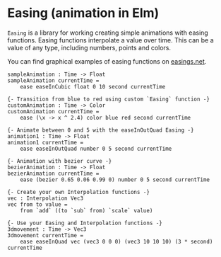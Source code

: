 Easing (animation in Elm)
======

`Easing` is a library for working creating simple animations with easing functions. Easing functions interpolate a value over time. This can be a value of any type, including numbers, points and colors.


You can find graphical examples of easing functions on [easings.net](http://easings.net/ "Easings").

```
sampleAnimation : Time -> Float
sampleAnimation currentTime =
    ease easeInCubic float 0 10 second currentTime

{- Transition from blue to red using custom `Easing` function -}
customAnimation : Time -> Color
customAnimation currentTime =
    ease (\x -> x ^ 2.4) color blue red second currentTime

{- Animate between 0 and 5 with the easeInOutQuad Easing -}
animation1 : Time -> Float
animation1 currentTime =
    ease easeInOutQuad number 0 5 second currentTime

{- Animation with bezier curve -}
bezierAnimation : Time -> Float
bezierAnimation currentTime =
    ease (bezier 0.65 0.06 0.99 0) number 0 5 second currentTime

{- Create your own Interpolation functions -}
vec : Interpolation Vec3
vec from to value =
    from `add` ((to `sub` from) `scale` value)

{- Use your Easing and Interpolation functions -}
3dmovement : Time -> Vec3
3dmovement currentTime =
    ease easeInQuad vec (vec3 0 0 0) (vec3 10 10 10) (3 * second) currentTime
```
